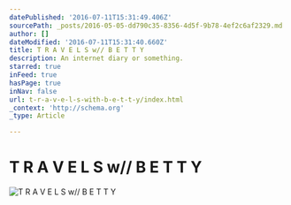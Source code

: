 ```yaml
---
datePublished: '2016-07-11T15:31:49.406Z'
sourcePath: _posts/2016-05-05-dd790c35-8356-4d5f-9b78-4ef2c6af2329.md
author: []
dateModified: '2016-07-11T15:31:40.660Z'
title: T R A V E L S w// B E T T Y
description: An internet diary or something.
starred: true
inFeed: true
hasPage: true
inNav: false
url: t-r-a-v-e-l-s-with-b-e-t-t-y/index.html
_context: 'http://schema.org'
_type: Article

---
```

# T R A V E L S w// B E T T Y
![T R A V E L S w// B E T T Y](https://the-grid-user-content.s3-us-west-2.amazonaws.com/8a8b7084-2f06-4e95-a3bf-6875b4db9ec4.jpg)